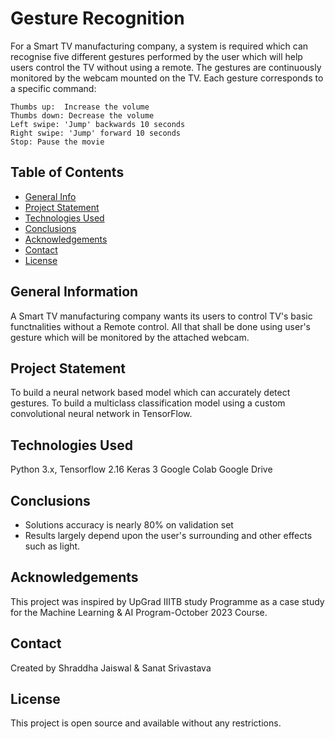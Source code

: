 # Gesture Recognition
For a Smart TV manufacturing company, a system is required which can recognise five different gestures performed by the user which will help users control the TV without using a remote. The gestures are continuously monitored by the webcam mounted on the TV. Each gesture corresponds to a specific command:

    Thumbs up:  Increase the volume
    Thumbs down: Decrease the volume
    Left swipe: 'Jump' backwards 10 seconds
    Right swipe: 'Jump' forward 10 seconds  
    Stop: Pause the movie


## Table of Contents
* [General Info](#general-information)
* [Project Statement](#project-statement)
* [Technologies Used](#technologies-used)
* [Conclusions](#conclusions)
* [Acknowledgements](#acknowledgements)
* [Contact](#contact)
* [License](#license)

## General Information

A Smart TV manufacturing company wants its users to control TV's basic functnalities without a Remote control. All that shall be done using user's gesture which will be monitored by the attached webcam.

## Project Statement

To build a neural network based model which can accurately detect gestures. To build a multiclass classification model using a custom convolutional neural network in TensorFlow.

## Technologies Used

Python 3.x, 
Tensorflow 2.16
Keras 3
Google Colab
Google Drive

## Conclusions

- Solutions accuracy is nearly 80% on validation set
- Results largely depend upon the user's surrounding and other effects such as light.

## Acknowledgements

This project was inspired by UpGrad IIITB study Programme as a case study for the Machine Learning & AI Program-October 2023 Course.

## Contact

Created by Shraddha Jaiswal & Sanat Srivastava

## License

This project is open source and available without any restrictions.
